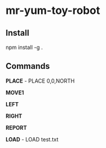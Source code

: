 # mr-yum-toy-robot

## Install

npm install -g .

## Commands

**PLACE** - PLACE 0,0,NORTH

**MOVE1**

**LEFT**

**RIGHT**

**REPORT**

**LOAD** - LOAD test.txt

